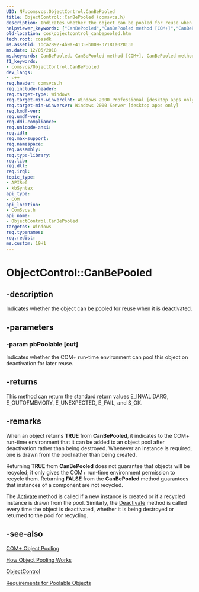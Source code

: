 ```yaml
---
UID: NF:comsvcs.ObjectControl.CanBePooled
title: ObjectControl::CanBePooled (comsvcs.h)
description: Indicates whether the object can be pooled for reuse when it is deactivated.helpviewer_keywords: ["CanBePooled","CanBePooled method [COM+]","CanBePooled method [COM+]","ObjectControl interface","ObjectControl interface [COM+]","CanBePooled method","ObjectControl.CanBePooled","ObjectControl::CanBePooled","_cos_ObjectControl_CanBePooled","comsvcs/ObjectControl::CanBePooled","cos.objectcontrol_canbepooled"]
old-location: cos\objectcontrol_canbepooled.htm
tech.root: cossdk
ms.assetid: 1bca2892-4b9a-4135-b009-37181a028130
ms.date: 12/05/2018
ms.keywords: CanBePooled, CanBePooled method [COM+], CanBePooled method [COM+],ObjectControl interface, ObjectControl interface [COM+],CanBePooled method, ObjectControl.CanBePooled, ObjectControl::CanBePooled, _cos_ObjectControl_CanBePooled, comsvcs/ObjectControl::CanBePooled, cos.objectcontrol_canbepooled
f1_keywords:
- comsvcs/ObjectControl.CanBePooled
dev_langs:
- c++
req.header: comsvcs.h
req.include-header: 
req.target-type: Windows
req.target-min-winverclnt: Windows 2000 Professional [desktop apps only]
req.target-min-winversvr: Windows 2000 Server [desktop apps only]
req.kmdf-ver: 
req.umdf-ver: 
req.ddi-compliance: 
req.unicode-ansi: 
req.idl: 
req.max-support: 
req.namespace: 
req.assembly: 
req.type-library: 
req.lib: 
req.dll: 
req.irql: 
topic_type:
- APIRef
- kbSyntax
api_type:
- COM
api_location:
- ComSvcs.h
api_name:
- ObjectControl.CanBePooled
targetos: Windows
req.typenames: 
req.redist: 
ms.custom: 19H1
---
```


# ObjectControl::CanBePooled


## -description


Indicates whether the object can be pooled for reuse when it is deactivated.


## -parameters




### -param pbPoolable [out]

Indicates whether the COM+ run-time environment can pool this object on deactivation for later reuse.


## -returns



This method can return the standard return values E_INVALIDARG, E_OUTOFMEMORY, E_UNEXPECTED, E_FAIL, and S_OK.




## -remarks



When an object returns <b>TRUE</b> from <b>CanBePooled</b>, it indicates to the COM+ run-time environment that it can be added to an object pool after deactivation rather than being destroyed. Whenever an instance is required, one is drawn from the pool rather than being created.

Returning <b>TRUE</b> from <b>CanBePooled</b> does not guarantee that objects will be recycled; it only gives the COM+ run-time environment permission to recycle them. Returning <b>FALSE</b> from the <b>CanBePooled</b> method guarantees that instances of a component are not recycled.

The <a href="https://docs.microsoft.com/windows/desktop/api/comsvcs/nf-comsvcs-objectcontrol-activate">Activate</a> method is called if a new instance is created or if a recycled instance is drawn from the pool. Similarly, the <a href="https://docs.microsoft.com/windows/desktop/api/comsvcs/nf-comsvcs-objectcontrol-deactivate">Deactivate</a> method is called every time the object is deactivated, whether it is being destroyed or returned to the pool for recycling.




## -see-also




<a href="https://docs.microsoft.com/windows/desktop/cossdk/com--object-pooling">COM+ Object Pooling</a>



<a href="https://docs.microsoft.com/windows/desktop/cossdk/how-object-pooling-works">How Object Pooling Works</a>



<a href="https://docs.microsoft.com/windows/desktop/api/comsvcs/nn-comsvcs-objectcontrol">ObjectControl</a>



<a href="https://docs.microsoft.com/windows/desktop/cossdk/requirements-for-poolable-objects">Requirements for Poolable Objects</a>
 

 

